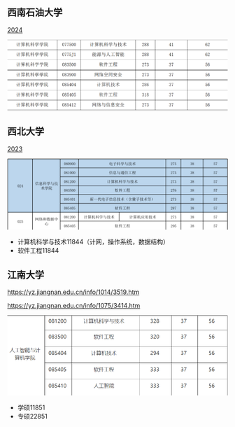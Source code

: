 ## 西南石油大学

[2024](https://www.swpu.edu.cn/gs/info/1074/4453.htm)

![](考研择校/SWPU/attachment/2024分数线.png)


## 西北大学 

[2023](https://yjs.nwu.edu.cn/info/1105/4411.htm)

![](考研择校/attachment/Pasted%20image%2020250121132958.png)

- 计算机科学与技术11844（计网，操作系统，数据结构）
- 软件工程11844

## 江南大学

https://yz.jiangnan.edu.cn/info/1014/3519.htm

https://yz.jiangnan.edu.cn/info/1075/3414.htm

![](考研择校/attachment/Pasted%20image%2020250121135051.png)

- 学硕11851
- 专硕22851